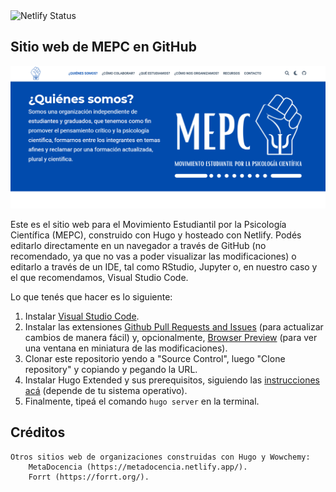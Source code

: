 <img src="https://camo.githubusercontent.com/af41a9d160332897feb22f75ecfc78bd6dd2a42b25be6c7ff72aeccd117bdde8/68747470733a2f2f6170692e6e65746c6966792e636f6d2f6170692f76312f6261646765732f36383436346338382d333663362d346265382d626338622d3839366262643237626636392f6465706c6f792d737461747573" alt="Netlify Status" data-canonical-src="https://api.netlify.com/api/v1/badges/68464c88-36c6-4be8-bc8b-896bbd27bf69/deploy-status" style="max-width:100%;">

## Sitio web de MEPC en GitHub

[![Website Thumbnail](thumbnail.png)](http://mepc.netlify.app)

Este es el sitio web para el Movimiento Estudiantil por la Psicología Científica (MEPC), construido con Hugo y hosteado con Netlify. Podés editarlo directamente en un navegador a través de GitHub (no recomendado, ya que no vas a poder visualizar las modificaciones) o editarlo a través de un IDE, tal como RStudio, Jupyter o, en nuestro caso y el que recomendamos, Visual Studio Code.

Lo que tenés que hacer es lo siguiente:
1. Instalar [Visual Studio Code](https://code.visualstudio.com/download).
2. Instalar las extensiones [Github Pull Requests and Issues](https://marketplace.visualstudio.com/items?itemName=GitHub.vscode-pull-request-github) (para actualizar cambios de manera fácil) y, opcionalmente, [Browser Preview](https://marketplace.visualstudio.com/items?itemName=auchenberg.vscode-browser-preview) (para ver una ventana en miniatura de las modificaciones).
3. Clonar este repositorio yendo a "Source Control", luego "Clone repository" y copiando y pegando la URL. 
4. Instalar Hugo Extended y sus prerequisitos, siguiendo las [instrucciones acá](https://wowchemy.com/docs/install-locally/#prerequisites) (depende de tu sistema operativo).
5. Finalmente, tipeá el comando ```hugo server``` en la terminal.

## Créditos
```
Otros sitios web de organizaciones construidas con Hugo y Wowchemy: 
    MetaDocencia (https://metadocencia.netlify.app/).
    Forrt (https://forrt.org/).
```
